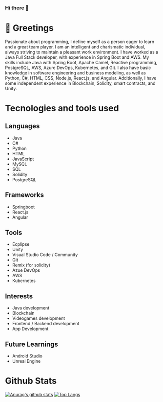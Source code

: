 ### Hi there 👋

# 🤝 Greetings
Passionate about programming, I define myself as a person eager to learn and a great team player. I am an intelligent and charismatic individual, always striving to maintain a pleasant work environment. I have worked as a Java Full Stack developer, with experience in Spring Boot and AWS. My skills include Java with Spring Boot, Apache Camel, Reactive programming, PostgreSQL, AWS, Azure DevOps, Kubernetes, and Git. I also have basic knowledge in software engineering and business modeling, as well as Python, C#, HTML, CSS, Node.js, React.js, and Angular. Additionally, I have some independent experience in Blockchain, Solidity, smart contracts, and Unity.

# Tecnologies and tools used

## Languages
- Java
- C#
- Python
- HTML
- JavaScript
- MySQL
- SQL
- Solidity
- PostgreSQL

## Frameworks
- Springboot
- React.js
- Angular

## Tools
- Ecplipse
- Unity
- Visual Studio Code / Community
- Git
- Remix (for solidity)
- Azue DevOps
- AWS
- Kubernetes

## Interests
- Java development
- Blockchain
- Videogames development
- Frontend / Backend development
- App Development

## Future Learnings
- Android Studio
- Unreal Engine

# Github Stats
[![Anurag's github stats](https://github-readme-stats.vercel.app/api?username=DONMDASH&count_private=true&include_all_commits=true)](https://github.com/anuraghazra/github-readme-stats)
[![Top Langs](https://github-readme-stats.vercel.app/api/top-langs/?username=DONMDASH&layout=compact)](https://github.com/anuraghazra/github-readme-stats)
<!--
**DONMDASH/DONMDASH** is a ✨ _special_ ✨ repository because its `README.md` (this file) appears on your GitHub profile.

Here are some ideas to get you started:

- 🔭 I’m currently working on ...
- 🌱 I’m currently learning ...
- 👯 I’m looking to collaborate on ...
- 🤔 I’m looking for help with ...
- 💬 Ask me about ...
- 📫 How to reach me: ...
- 😄 Pronouns: ...
- ⚡ Fun fact: ...
-->
